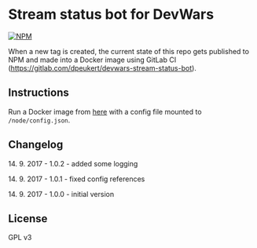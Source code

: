Stream status bot for DevWars
===========

[![NPM](https://nodei.co/npm/devwars-stream-status-bot.png?compact=true)](https://www.npmjs.com/package/devwars-stream-status-bot)

When a new tag is created, the current state of this repo gets published to NPM and made into a Docker image using GitLab CI (https://gitlab.com/dpeukert/devwars-stream-status-bot).

## Instructions
Run a Docker image from [here](https://gitlab.com/dpeukert/devwars-stream-status-bot/container_registry) with a config file mounted to `/node/config.json`.

## Changelog

14\. 9. 2017 - 1.0.2 - added some logging

14\. 9. 2017 - 1.0.1 - fixed config references

14\. 9. 2017 - 1.0.0 - initial version

## License

GPL v3
